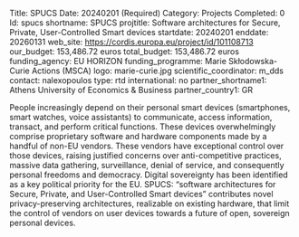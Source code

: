 Title: SPUCS
Date:  20240201 (Required)
Category: Projects
Completed: 0
Id: spucs
shortname: SPUCS
projtitle: Software architectures for Secure, Private, User-Controlled Smart devices
startdate:  20240201
enddate: 20260131
web_site:  https://cordis.europa.eu/project/id/101108713
our_budget: 	153,486.72 euros
total_budget: 153,486.72 euros
funding_agency: EU HORIZON
funding_programme: Marie Skłodowska-Curie Actions (MSCA)
logo: marie-curie.jpg
scientific_coordinator: m_dds
contact: nalexopoulos
type: rtd
international: no
partner_shortname1: Athens University of Economics & Business
partner_country1: GR

People increasingly depend on their personal smart devices (smartphones, smart watches, voice assistants) to communicate,
access information, transact, and perform critical functions. These devices overwhelmingly comprise proprietary software
and hardware components made by a handful of non-EU vendors. These vendors have exceptional control over those devices,
raising justified concerns over anti-competitive practices, massive data gathering, surveillance, denial of service, and
consequently personal freedoms and democracy. Digital sovereignty has been identified as a key political priority for the
EU. SPUCS: “software architectures for Secure, Private, and User-Controlled Smart devices” contributes novel
privacy-preserving architectures, realizable on existing hardware, that limit the control of vendors on user devices towards
a future of open, sovereign personal devices.
